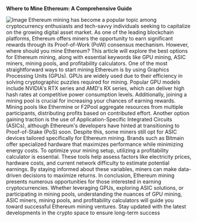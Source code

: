 **Where to Mine Ethereum: A Comprehensive Guide**

![Image](https://github.com/user-attachments/assets/d7419ec9-dc67-403f-bf28-8faea5f1f74f)
Ethereum mining has become a popular topic among cryptocurrency enthusiasts and tech-savvy individuals seeking to capitalize on the growing digital asset market. As one of the leading blockchain platforms, Ethereum offers miners the opportunity to earn significant rewards through its Proof-of-Work (PoW) consensus mechanism. However, where should you mine Ethereum? This article will explore the best options for Ethereum mining, along with essential keywords like GPU mining, ASIC miners, mining pools, and profitability calculators.
One of the most straightforward ways to start mining Ethereum is by using Graphics Processing Units (GPUs). GPUs are widely used due to their efficiency in solving cryptographic puzzles required for mining. Popular GPU models include NVIDIA's RTX series and AMD's RX series, which can deliver high hash rates at competitive power consumption levels. Additionally, joining a mining pool is crucial for increasing your chances of earning rewards. Mining pools like Ethermine or F2Pool aggregate resources from multiple participants, distributing profits based on contributed effort.
Another option gaining traction is the use of Application-Specific Integrated Circuits (ASICs), although Ethereum's developers have hinted at transitioning to Proof-of-Stake (PoS) soon. Despite this, some miners still opt for ASIC devices tailored specifically for Ethereum mining. Brands such as Bitmain offer specialized hardware that maximizes performance while minimizing energy costs.
To optimize your mining setup, utilizing a profitability calculator is essential. These tools help assess factors like electricity prices, hardware costs, and current network difficulty to estimate potential earnings. By staying informed about these variables, miners can make data-driven decisions to maximize returns.
In conclusion, Ethereum mining presents numerous opportunities for those interested in earning cryptocurrencies. Whether leveraging GPUs, exploring ASIC solutions, or participating in mining pools, understanding the nuances of GPU mining, ASIC miners, mining pools, and profitability calculators will guide you toward successful Ethereum mining ventures. Stay updated with the latest developments in the crypto space to ensure long-term success

